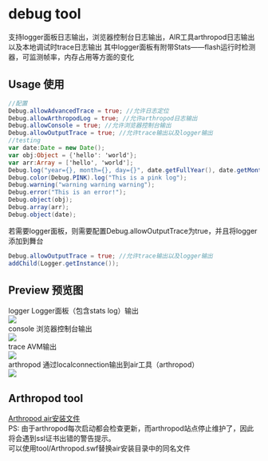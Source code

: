 # debug tool
支持logger面板日志输出，浏览器控制台日志输出，AIR工具arthropod日志输出以及本地调试时trace日志输出
其中logger面板有附带Stats——flash运行时检测器，可监测帧率，内存占用等方面的变化

## Usage 使用
```actionscript
//配置  
Debug.allowAdvancedTrace = true; //允许日志定位  
Debug.allowArthropodLog = true; //允许arthropod日志输出  
Debug.allowConsole = true; //允许浏览器控制台输出  
Debug.allowOutputTrace = true; //允许trace输出以及logger输出  
//testing  
var date:Date = new Date();  
var obj:Object = {'hello': 'world'};  
var arr:Array = ['hello', 'world'];  
Debug.log("year={}, month={}, day={}", date.getFullYear(), date.getMonth() + 1, date.getDate());  
Debug.color(Debug.PINK).log("This is a pink log");  
Debug.warning("warning warning warning");  
Debug.error("This is an error!");  
Debug.object(obj);  
Debug.array(arr);  
Debug.object(date);  
```
若需要logger面板，则需要配置Debug.allowOutputTrace为true，并且将logger添加到舞台
```actionscript
Debug.allowOutputTrace = true; //允许trace输出以及logger输出
addChild(Logger.getInstance());
```

## Preview 预览图
logger Logger面板（包含stats log）输出  
![](https://github.com/ascollection/simple-list/raw/master/bin/preview/logger.jpg)  
console 浏览器控制台输出  
![](https://github.com/ascollection/simple-list/raw/master/bin/preview/console.jpg)  
trace AVM输出  
![](https://github.com/ascollection/simple-list/raw/master/bin/preview/trace.jpg)  
arthropod 通过localconnection输出到air工具（arthropod）  
![](https://github.com/ascollection/simple-list/raw/master/bin/preview/arthropod.jpg)  

## Arthropod tool
[Arthropod air安装文件](https://github.com/ascollection/debug/tree/master/tool)  
PS: 由于arthropod每次启动都会检查更新，而arthropod站点停止维护了，因此将会遇到ssl证书出错的警告提示。  
可以使用tool/Arthropod.swf替换air安装目录中的同名文件